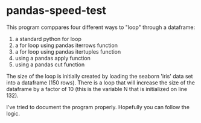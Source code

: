 # pandas-speed-test
This program comppares four different ways to "loop" through a dataframe:
1) a standard python for loop
2) a for loop using pandas iterrows function
3) a for loop using pandas itertuples function
3) using a pandas apply function
4) using a pandas cut function

The size of the loop is initially created by loading the seaborn 'iris' data set
into a dataframe (150 rows). There is a loop that will increase the size of the 
dataframe by a factor of 10 (this is the variable N that is initialized on 
line 132).

I've tried to document the program properly. Hopefully you can follow the logic.
